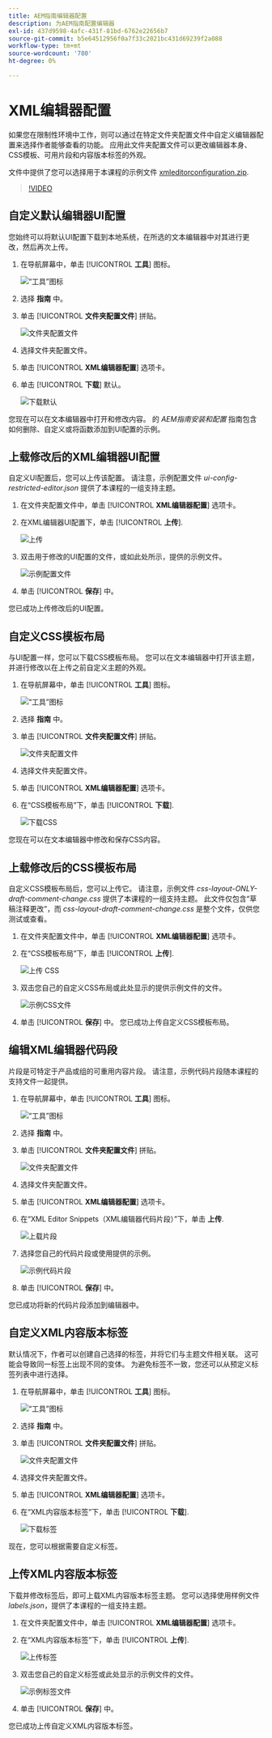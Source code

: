 ```yaml
---
title: AEM指南编辑器配置
description: 为AEM指南配置编辑器
exl-id: 437d9598-4afc-431f-81bd-6762e22656b7
source-git-commit: b5e64512956f0a7f33c2021bc431d69239f2a088
workflow-type: tm+mt
source-wordcount: '780'
ht-degree: 0%

---
```


# XML编辑器配置

如果您在限制性环境中工作，则可以通过在特定文件夹配置文件中自定义编辑器配置来选择作者能够查看的功能。 应用此文件夹配置文件可以更改编辑器本身、CSS模板、可用片段和内容版本标签的外观。

文件中提供了您可以选择用于本课程的示例文件 [xmleditorconfiguration.zip](assets/xmleditorconfiguration.zip).

>[!VIDEO](https://video.tv.adobe.com/v/342762)

## 自定义默认编辑器UI配置

您始终可以将默认UI配置下载到本地系统，在所选的文本编辑器中对其进行更改，然后再次上传。

1. 在导航屏幕中，单击 [!UICONTROL **工具**] 图标。

   ![“工具”图标](images/reuse/tools-icon.png)

2. 选择 **指南** 中。

3. 单击 [!UICONTROL **文件夹配置文件**] 拼贴。

   ![文件夹配置文件](images/reuse/folder-profiles-tile.png)

4. 选择文件夹配置文件。

5. 单击 [!UICONTROL **XML编辑器配置**] 选项卡。

6. 单击 [!UICONTROL **下载**] 默认。

   ![下载默认](images/lesson-4/download-default.png)

您现在可以在文本编辑器中打开和修改内容。 的 _AEM指南安装和配置_ 指南包含如何删除、自定义或将函数添加到UI配置的示例。

## 上载修改后的XML编辑器UI配置

自定义UI配置后，您可以上传该配置。 请注意，示例配置文件 _ui-config-restricted-editor.json_ 提供了本课程的一组支持主题。

1. 在文件夹配置文件中，单击 [!UICONTROL **XML编辑器配置**] 选项卡。

2. 在XML编辑器UI配置下，单击 [!UICONTROL **上传**].

   ![上传](images/lesson-4/upload.png)

3. 双击用于修改的UI配置的文件，或如此处所示，提供的示例文件。

   ![示例配置文件](images/lesson-4/sample-config-file.png)

4. 单击 [!UICONTROL **保存**] 中。

您已成功上传修改后的UI配置。

## 自定义CSS模板布局

与UI配置一样，您可以下载CSS模板布局。 您可以在文本编辑器中打开该主题，并进行修改以在上传之前自定义主题的外观。

1. 在导航屏幕中，单击 [!UICONTROL **工具**] 图标。

   ![“工具”图标](images/reuse/tools-icon.png)

2. 选择 **指南** 中。

3. 单击 [!UICONTROL **文件夹配置文件**] 拼贴。

   ![文件夹配置文件](images/reuse/folder-profiles-tile.png)

4. 选择文件夹配置文件。

5. 单击 [!UICONTROL **XML编辑器配置**] 选项卡。

6. 在“CSS模板布局”下，单击 [!UICONTROL **下载**].

   ![下载CSS](images/lesson-4/download-css.png)

您现在可以在文本编辑器中修改和保存CSS内容。

## 上载修改后的CSS模板布局

自定义CSS模板布局后，您可以上传它。 请注意，示例文件 _css-layout-ONLY-draft-comment-change.css_ 提供了本课程的一组支持主题。 此文件仅包含“草稿注释更改”，而 _css-layout-draft-comment-change.css_ 是整个文件，仅供您测试或查看。

1. 在文件夹配置文件中，单击 [!UICONTROL **XML编辑器配置**] 选项卡。

2. 在“CSS模板布局”下，单击 [!UICONTROL **上传**].

   ![上传 CSS](images/lesson-4/upload-css.png)

3. 双击您自己的自定义CSS布局或此处显示的提供示例文件的文件。

   ![示例CSS文件](images/lesson-4/sample-css-file.png)

4. 单击 [!UICONTROL **保存**] 中。
您已成功上传自定义CSS模板布局。

## 编辑XML编辑器代码段

片段是可特定于产品或组的可重用内容片段。 请注意，示例代码片段随本课程的支持文件一起提供。

1. 在导航屏幕中，单击 [!UICONTROL **工具**] 图标。

   ![“工具”图标](images/reuse/tools-icon.png)

2. 选择 **指南** 中。

3. 单击 [!UICONTROL **文件夹配置文件**] 拼贴。

   ![文件夹配置文件](images/reuse/folder-profiles-tile.png)

4. 选择文件夹配置文件。

5. 单击 [!UICONTROL **XML编辑器配置**] 选项卡。

6. 在“XML Editor Snippets（XML编辑器代码片段）”下，单击 **上传**.

   ![上载片段](images/lesson-4/upload-snippets.png)

7. 选择您自己的代码片段或使用提供的示例。

   ![示例代码片段](images/lesson-4/sample-snippet.png)

8. 单击 [!UICONTROL **保存**] 中。

您已成功将新的代码片段添加到编辑器中。

## 自定义XML内容版本标签

默认情况下，作者可以创建自己选择的标签，并将它们与主题文件相关联。 这可能会导致同一标签上出现不同的变体。 为避免标签不一致，您还可以从预定义标签列表中进行选择。

1. 在导航屏幕中，单击 [!UICONTROL **工具**] 图标。

   ![“工具”图标](images/reuse/tools-icon.png)

2. 选择 **指南** 中。

3. 单击 [!UICONTROL **文件夹配置文件**] 拼贴。

   ![文件夹配置文件](images/reuse/folder-profiles-tile.png)

4. 选择文件夹配置文件。

5. 单击 [!UICONTROL **XML编辑器配置**] 选项卡。

6. 在“XML内容版本标签”下，单击 [!UICONTROL **下载**].

   ![下载标签](images/lesson-4/download-labels.png)

现在，您可以根据需要自定义标签。

## 上传XML内容版本标签

下载并修改标签后，即可上载XML内容版本标签主题。 您可以选择使用样例文件 _labels.json_，提供了本课程的一组支持主题。

1. 在文件夹配置文件中，单击 [!UICONTROL **XML编辑器配置**] 选项卡。

2. 在“XML内容版本标签”下，单击 [!UICONTROL **上传**].

   ![上传标签](images/lesson-4/upload-labels.png)

3. 双击您自己的自定义标签或此处显示的示例文件的文件。

   ![示例标签文件](images/lesson-4/sample-labels-file.png)

4. 单击 [!UICONTROL **保存**] 中。

您已成功上传自定义XML内容版本标签。
